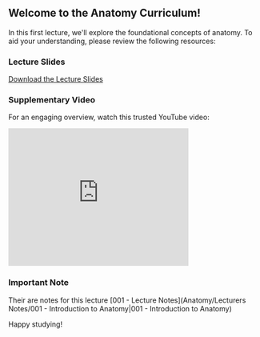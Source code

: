 ## Welcome to the Anatomy Curriculum!

In this first lecture, we'll explore the foundational concepts of anatomy. To aid your understanding, please review the following resources:

### Lecture Slides

[Download the Lecture Slides](https://www.mediafire.com/file/0yqjqomqkea686j/001+-+Anatomy+-+Introduction+to+Anatomy.pdf/file)

### Supplementary Video

For an engaging overview, watch this trusted YouTube video:

<iframe width="360" height="275" src="https://www.youtube-nocookie.com/embed/sHl7uhjk4Bo?si=wTJzEccFlOCRh3MI" title="YouTube video player" frameborder="0" allow="accelerometer; autoplay; clipboard-write; encrypted-media; gyroscope; picture-in-picture; web-share" referrerpolicy="strict-origin-when-cross-origin" allowfullscreen></iframe>

### Important Note

Their are notes for this lecture [001 - Lecture Notes](Anatomy/Lecturers Notes/001 - Introduction to Anatomy|001 - Introduction to Anatomy)

Happy studying!
